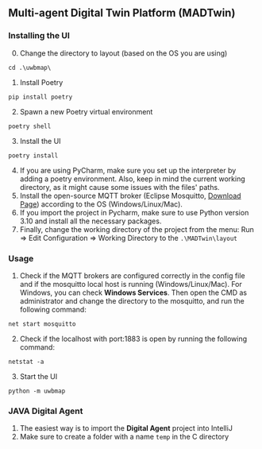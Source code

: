 ## Multi-agent Digital Twin Platform (MADTwin)

### Installing the UI
0. Change the directory to layout (based on the OS you are using)
```shell
cd .\uwbmap\
```
1. Install Poetry
```shell
pip install poetry
```
2. Spawn a new Poetry virtual environment
```shell
poetry shell
```
3. Install the UI
```shell
poetry install
```
4. If you are using PyCharm, make sure you set up the interpreter by adding a poetry environment. Also, keep in mind the current working directory, as it might cause some issues with the files' paths.
5. Install the open-source MQTT broker (Eclipse Mosquitto, [Download Page](https://mosquitto.org/download/)) according to the OS (Windows/Linux/Mac).
6. If you import the project in Pycharm, make sure to use Python version 3.10 and install all the necessary packages.
7. Finally, change the working directory of the project from the menu: Run => Edit Configuration => Working Directory to the ``.\MADTwin\layout``
### Usage
1. Check if the MQTT brokers are configured correctly in the config file and if the mosquitto local host is running (Windows/Linux/Mac). For Windows, you can check **Windows Services**. Then open the CMD as administrator and change the directory to the mosquitto, and run the following command:
``` shell
net start mosquitto
```
2. Check if the localhost with port:1883 is open by running the following command:
``` shell
netstat -a
```
3. Start the UI
```shell
python -m uwbmap
```

### JAVA Digital Agent
1. The easiest way is to import the **Digital Agent** project into IntelliJ
2. Make sure to create a folder with a name ``temp`` in the C directory
